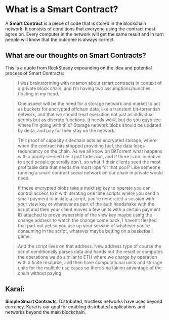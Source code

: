# What is a Smart Contract?
A **Smart Contract** is a piece of code that is stored in the blockchain network. It consists of conditions that everyone using the contract must agree on. Every computer in the network will get the same result and in turn people will know that the outcome is always correct.
## What are our thoughts on Smart Contracts?

This is a quote from RockSteady expounding on the idea and potential process of Smart Contracts:
>I was brainstorming with nnamon about smart contracts in context of a private block chain, and I’m having two assumptions/hunches floating in my head.

>One aspect will be the need for a storage network and market to act as buckets for encrypted offchain data, like a transient bit-torrentish network, and that we should treat execution not just as individual scripts but as discrete functions. It needs work, but do you guys see where I’m going with this? Storage network blobs should be updated by delta, and pay for their stay on the network.

>This proof of capacity sidechain acts as encrypted storage, where when the contract has stopped providing fuel, the data loses redundancy on the chain. As we all know on BitTorrent what happens with a poorly seeded file it just fades out, and if there is no incentive to seed people generally don’t, so what if their clients seed the most profitable data that needs the most iops for that pool? Like someone running a smart contract social network on our chain in private would need.

>If these encrypted blobs take a muktisig key to operate you can control access to it with iterating one time scripts where you send a small payment to initiate a script, you’re generated a session with your view key or whatever as part of the auth handshake with the script and then your client moves a few units with a certain payment ID attached to prove ownership of the view key maybe using the change address to watch the change come back, I haven’t fleshed that part out yet,so you use up your session of whatever you’re consuming in the script, whatever maybe betting on a basketball game.

>And the script lives on that address. New address type of course the script conditionally parses data and hands out the result or computes the operations we do similar to ETH where we charge by operation with a finite resource, and then have computational units and storage units for the multiple use cases so there’s no taking advantage of the chain without paying

## Karai:
**Simple Smart Contracts**:
Distributed, trustless networks have uses beyond currency. Karai is our goal for enabling distributed applications and networks beyond the main blockchain.
